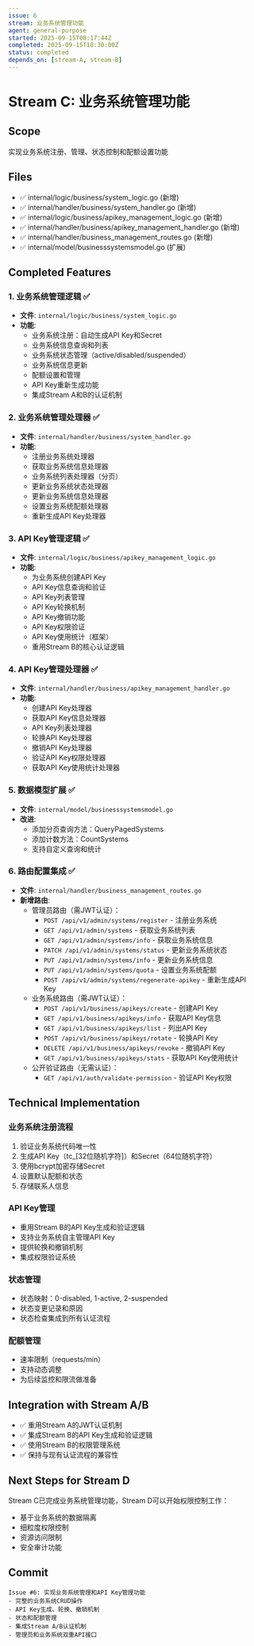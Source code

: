 ```yaml
---
issue: 6
stream: 业务系统管理功能
agent: general-purpose
started: 2025-09-15T08:17:44Z
completed: 2025-09-15T18:30:00Z
status: completed
depends_on: [stream-A, stream-B]
---
```


# Stream C: 业务系统管理功能

## Scope
实现业务系统注册、管理、状态控制和配额设置功能

## Files
- ✅ internal/logic/business/system_logic.go (新增)
- ✅ internal/handler/business/system_handler.go (新增)
- ✅ internal/logic/business/apikey_management_logic.go (新增)
- ✅ internal/handler/business/apikey_management_handler.go (新增)
- ✅ internal/handler/business_management_routes.go (新增)
- ✅ internal/model/businesssystemsmodel.go (扩展)

## Completed Features

### 1. 业务系统管理逻辑 ✅
- **文件**: `internal/logic/business/system_logic.go`
- **功能**:
  - 业务系统注册：自动生成API Key和Secret
  - 业务系统信息查询和列表
  - 业务系统状态管理（active/disabled/suspended）
  - 业务系统信息更新
  - 配额设置和管理
  - API Key重新生成功能
  - 集成Stream A和B的认证机制

### 2. 业务系统管理处理器 ✅
- **文件**: `internal/handler/business/system_handler.go`
- **功能**:
  - 注册业务系统处理器
  - 获取业务系统信息处理器
  - 业务系统列表处理器（分页）
  - 更新业务系统状态处理器
  - 更新业务系统信息处理器
  - 设置业务系统配额处理器
  - 重新生成API Key处理器

### 3. API Key管理逻辑 ✅
- **文件**: `internal/logic/business/apikey_management_logic.go`
- **功能**:
  - 为业务系统创建API Key
  - API Key信息查询和验证
  - API Key列表管理
  - API Key轮换机制
  - API Key撤销功能
  - API Key权限验证
  - API Key使用统计（框架）
  - 重用Stream B的核心认证逻辑

### 4. API Key管理处理器 ✅
- **文件**: `internal/handler/business/apikey_management_handler.go`
- **功能**:
  - 创建API Key处理器
  - 获取API Key信息处理器
  - API Key列表处理器
  - 轮换API Key处理器
  - 撤销API Key处理器
  - 验证API Key权限处理器
  - 获取API Key使用统计处理器

### 5. 数据模型扩展 ✅
- **文件**: `internal/model/businesssystemsmodel.go`
- **改进**:
  - 添加分页查询方法：QueryPagedSystems
  - 添加计数方法：CountSystems
  - 支持自定义查询和统计

### 6. 路由配置集成 ✅
- **文件**: `internal/handler/business_management_routes.go`
- **新增路由**:
  - 管理员路由（需JWT认证）：
    - `POST /api/v1/admin/systems/register` - 注册业务系统
    - `GET /api/v1/admin/systems` - 获取业务系统列表
    - `GET /api/v1/admin/systems/info` - 获取业务系统信息
    - `PATCH /api/v1/admin/systems/status` - 更新业务系统状态
    - `PUT /api/v1/admin/systems/info` - 更新业务系统信息
    - `PUT /api/v1/admin/systems/quota` - 设置业务系统配额
    - `POST /api/v1/admin/systems/regenerate-apikey` - 重新生成API Key
  - 业务系统路由（需JWT认证）：
    - `POST /api/v1/business/apikeys/create` - 创建API Key
    - `GET /api/v1/business/apikeys/info` - 获取API Key信息
    - `GET /api/v1/business/apikeys/list` - 列出API Key
    - `POST /api/v1/business/apikeys/rotate` - 轮换API Key
    - `DELETE /api/v1/business/apikeys/revoke` - 撤销API Key
    - `GET /api/v1/business/apikeys/stats` - 获取API Key使用统计
  - 公开验证路由（无需认证）：
    - `GET /api/v1/auth/validate-permission` - 验证API Key权限

## Technical Implementation

### 业务系统注册流程
1. 验证业务系统代码唯一性
2. 生成API Key（tc_[32位随机字符]）和Secret（64位随机字符）
3. 使用bcrypt加密存储Secret
4. 设置默认配额和状态
5. 存储联系人信息

### API Key管理
- 重用Stream B的API Key生成和验证逻辑
- 支持业务系统自主管理API Key
- 提供轮换和撤销机制
- 集成权限验证系统

### 状态管理
- 状态映射：0-disabled, 1-active, 2-suspended
- 状态变更记录和原因
- 状态检查集成到所有认证流程

### 配额管理
- 速率限制（requests/min）
- 支持动态调整
- 为后续监控和限流做准备

## Integration with Stream A/B
- ✅ 重用Stream A的JWT认证机制
- ✅ 集成Stream B的API Key生成和验证逻辑
- ✅ 使用Stream B的权限管理系统
- ✅ 保持与现有认证流程的兼容性

## Next Steps for Stream D
Stream C已完成业务系统管理功能，Stream D可以开始权限控制工作：
- 基于业务系统的数据隔离
- 细粒度权限控制
- 资源访问限制
- 安全审计功能

## Commit
```
Issue #6: 实现业务系统管理和API Key管理功能
- 完整的业务系统CRUD操作
- API Key生成、轮换、撤销机制
- 状态和配额管理
- 集成Stream A/B认证机制
- 管理员和业务系统双重API接口
```